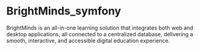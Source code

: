 # BrightMinds_symfony
BrightMinds is an all-in-one learning solution that integrates both web and desktop applications, all connected to a centralized database, delivering a smooth, interactive, and accessible digital education experience.
